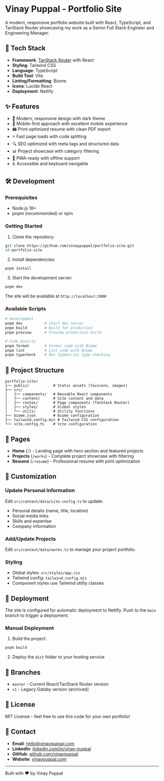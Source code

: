 # Vinay Puppal - Portfolio Site

A modern, responsive portfolio website built with React, TypeScript, and TanStack Router showcasing my work as a Senior Full Stack Engineer and Engineering Manager.

## 🚀 Tech Stack

- **Framework**: [TanStack Router](https://tanstack.com/router) with React
- **Styling**: Tailwind CSS
- **Language**: TypeScript
- **Build Tool**: Vite
- **Linting/Formatting**: Biome
- **Icons**: Lucide React
- **Deployment**: Netlify

## ✨ Features

- 🎨 Modern, responsive design with dark theme
- 📱 Mobile-first approach with excellent mobile experience  
- 🖨️ Print-optimized resume with clean PDF export
- ⚡ Fast page loads with code splitting
- 🔍 SEO optimized with meta tags and structured data
- 📊 Project showcase with category filtering
- 🎯 PWA-ready with offline support
- ♿ Accessible and keyboard navigable

## 🛠️ Development

### Prerequisites

- Node.js 18+ 
- pnpm (recommended) or npm

### Getting Started

1. Clone the repository:
```bash
git clone https://github.com/vinaypuppal/portfolio-site.git
cd portfolio-site
```

2. Install dependencies:
```bash
pnpm install
```

3. Start the development server:
```bash
pnpm dev
```

The site will be available at `http://localhost:3000`

### Available Scripts

```bash
# Development
pnpm dev          # Start dev server
pnpm build        # Build for production
pnpm preview      # Preview production build

# Code Quality
pnpm format       # Format code with Biome
pnpm lint         # Lint code with Biome
pnpm typecheck    # Run TypeScript type checking
```

## 📁 Project Structure

```
portfolio-site/
├── public/           # Static assets (favicons, images)
├── src/
│   ├── components/   # Reusable React components
│   ├── content/      # Site content and data
│   ├── routes/       # Page components (TanStack Router)
│   ├── styles/       # Global styles
│   └── utils/        # Utility functions
├── biome.json        # Biome configuration
├── tailwind.config.mjs # Tailwind CSS configuration
└── vite.config.ts    # Vite configuration
```

## 📄 Pages

- **Home** (`/`) - Landing page with hero section and featured projects
- **Projects** (`/works`) - Complete project showcase with filtering
- **Resume** (`/resume`) - Professional resume with print optimization

## 🎨 Customization

### Update Personal Information

Edit `src/content/data/site-config.ts` to update:
- Personal details (name, title, location)
- Social media links
- Skills and expertise
- Company information

### Add/Update Projects

Edit `src/content/data/works.ts` to manage your project portfolio.

### Styling

- Global styles: `src/styles/app.css`
- Tailwind config: `tailwind.config.mjs`
- Component styles use Tailwind utility classes

## 🚀 Deployment

The site is configured for automatic deployment to Netlify. Push to the `main` branch to trigger a deployment.

### Manual Deployment

1. Build the project:
```bash
pnpm build
```

2. Deploy the `dist` folder to your hosting service

## 🌲 Branches

- `master` - Current React/TanStack Router version
- `v1` - Legacy Gatsby version (archived)

## 📝 License

MIT License - feel free to use this code for your own portfolio!

## 🤝 Contact

- **Email**: hello@vinaypuppal.com
- **LinkedIn**: [linkedin.com/in/vinay-puppal](https://www.linkedin.com/in/vinay-puppal-4514b7104)
- **GitHub**: [github.com/vinaypuppal](https://github.com/vinaypuppal)
- **Website**: [vinaypuppal.com](https://vinaypuppal.com)

---

Built with ❤️ by Vinay Puppal